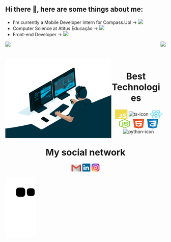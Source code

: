 ## Hi there 👋, here are some things about me:
  
  - I'm currently a Mobile Developer Intern for Compass.Uol -> <a href="https://compass.uol/en/home/"><img src="https://logospng.org/download/uol/logo-uol-icon-1024.png" height="18em" /></a>
  - Computer Science at Atitus Educação -> <a href="https://www.atitus.edu.br/"><img src="https://media.licdn.com/dms/image/D4D0BAQFaTt38qzrsVQ/company-logo_100_100/0/1688145335636?e=2147483647&v=beta&t=lzZz2_-h6SwK48L8FyiF9g8lDjo_UqA9N8kfeLbyvy0" height="18em"/></a>
  - Front-end Developer -> <a href="https://github.com/MathiRD"><img src="https://cdn-icons-png.flaticon.com/512/2621/2621189.png" height="20em"/></a>
  
<div>
  
  <img  height="180em" src="https://github-readme-stats.vercel.app/api?username=MathiRD&show_icons=true&theme=great-gatsby&include_all_commits=true&count_private=true"/>
  <img align="right" height="180em" src="https://github-readme-stats.vercel.app/api/top-langs/?username=MathiRD&layout=compact&langs_count=16&theme=great-gatsby"/>
</div>
<br>

<div  align="center"> 
  <div style="display: inline_block"><br>
    <img align="left" height="250" alt="coding-time" src="code.gif">
    <h1 align="center">Best Technologies</h1>
    <img align="center" height="30" width="40" alt="js-icon"  src="https://raw.githubusercontent.com/devicons/devicon/master/icons/javascript/javascript-plain.svg">
    <img align="center" height="30" width="30" alt="ts-icon" src="https://cdn-icons-png.flaticon.com/512/5968/5968381.png">
    <img align="center" height="30" width="40" alt="react-icon" src="https://raw.githubusercontent.com/devicons/devicon/master/icons/react/react-original.svg">
    <img align="center" height="30" width="40" alt="nodejs-icon" src="https://raw.githubusercontent.com/devicons/devicon/master/icons/nodejs/nodejs-original.svg">
    <img align="center" height="30" width="40" alt="html-icon" src="https://raw.githubusercontent.com/devicons/devicon/master/icons/html5/html5-original.svg">
    <img align="center" height="30" width="40" alt="css-icon" src="https://raw.githubusercontent.com/devicons/devicon/master/icons/css3/css3-original.svg">
    <img align="center" height="30" width="30" alt="python-icon" src="https://cdn3.iconfinder.com/data/icons/logos-and-brands-adobe/512/267_Python-512.png">
    
    
   </div>
    
  
  <h1 align="center">My social network</h1>
    <a href = "mailto: matheusdurigon1@gmail.com">
      <img width="30" src="gmail.svg">
    </a>
    <a href = "https://www.linkedin.com/in/matheus-durigon-61929a268/">
      <img width="25" src="linkedin.svg">
    </a>
    <a href = "https://www.instagram.com/mathirodrigues/">
      <img width="25" src="instagram.png">
    </a>
</div>
  

![snake gif](https://github.com/MathiRD/MathiRD/blob/output/github-contribution-grid-snake.svg)
